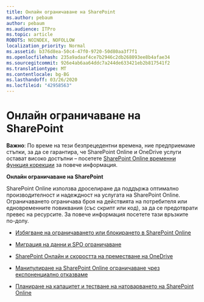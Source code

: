 ```yaml
---
title: Онлайн ограничаване на SharePoint
ms.author: pebaum
author: pebaum
ms.audience: ITPro
ms.topic: article
ROBOTS: NOINDEX, NOFOLLOW
localization_priority: Normal
ms.assetid: b376d8ea-50c4-47f0-9720-50d80aa3f7f1
ms.openlocfilehash: 235a9adaaf4ce7b2946c2db268093ee8b4afae34
ms.sourcegitcommit: 926e4ab6aa64ddc7a244de633421eb2b817541f2
ms.translationtype: MT
ms.contentlocale: bg-BG
ms.lasthandoff: 03/26/2020
ms.locfileid: "42958563"
---
```

# <a name="sharepoint-online-throttling"></a>Онлайн ограничаване на SharePoint

**Важно**: По време на тези безпрецедентни времена, ние предприемаме стъпки, за да се гарантира, че SharePoint Online и OneDrive услуги остават високо достъпни – посетете [SharePoint Online временни функция корекции](https://aka.ms/ODSPAdjustments) за повече информация.

**Онлайн ограничаване на SharePoint**

SharePoint Online използва дроселиране да поддържа оптимално производителност и надеждност на услугата на SharePoint Online. Ограничаването ограничава броя на действията на потребителя или едновременните повиквания (със скрипт или код), за да се предотврати превес на ресурсите. За повече информация посетете тази връзките по-долу.

- [Избягване на ограничаването или блокирането в SharePoint Online](https://docs.microsoft.com/sharepoint/dev/general-development/how-to-avoid-getting-throttled-or-blocked-in-sharepoint-online)

- [Миграция на данни и SPO ограничаване](https://blogs.technet.microsoft.com/sposupport/2017/08/12/data-migration-and-spo-service-throttling/)

- [SharePoint Онлайн и скоростта на преместване на OneDrive](https://docs.microsoft.com/sharepointmigration/sharepoint-online-and-onedrive-migration-speed)

 - [Манипулиране на SharePoint Online ограничаване чрез експоненциално отказваме](https://docs.microsoft.com/sharepoint/dev/solution-guidance/handle-sharepoint-online-throttling-by-using-exponential-back-off)

- [Планиране на капацитет и тестване на натоварването на SharePoint Online](https://docs.microsoft.com/office365/enterprise/capacity-planning-and-load-testing-sharepoint-online)

